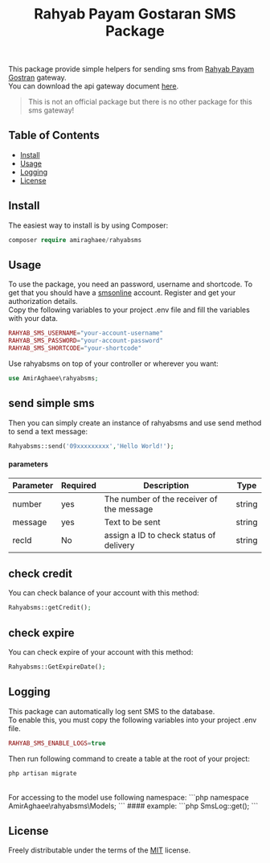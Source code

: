 <p align="center">
    <h1 align="center">Rahyab Payam Gostaran SMS Package</h1>
    <br>
</p>

This package provide simple helpers for sending sms from [Rahyab Payam Gostran](http://rahyabcp.ir/) gateway.
<br>
You can download the api gateway document [here](https://smsonline.ir/files/WebService-Send.pdf).

> This is not an official package but there is no other package for this sms gateway!


<!-- TABLE OF CONTENTS -->    
## Table of Contents    
* [Install](#Install)  
* [Usage](#Usage)
* [Logging](#Logging)
* [License](#License)


## Install    
 The easiest way to install is by using Composer:
  
```php
composer require amiraghaee/rahyabsms
```

## Usage
To use the package, you need an password, username and shortcode.
To get that you should have a [smsonline](https://smsonline.ir/) account.
Register and get your authorization details.
<br>
Copy the following variables to your project .env file and fill the variables with your data.
```php
RAHYAB_SMS_USERNAME="your-account-username"
RAHYAB_SMS_PASSWORD="your-account-password"
RAHYAB_SMS_SHORTCODE="your-shortcode"
```

Use rahyabsms on top of your controller or wherever you want:
 ```php
 use AmirAghaee\rahyabsms;
 ```

## send simple sms
Then you can simply create an instance of rahyabsms and use send method to send a text message:
```php
Rahyabsms::send('09xxxxxxxxx','Hello World!');
```
#### parameters
 | Parameter | Required | Description | Type |
 | --- | --- | --- | --- |
 | number | yes | The number of the receiver of the message | string |
 | message | yes | Text to be sent | string |
 | recId | No | assign a ID to check status of delivery | string |

## check credit
You can check balance of your account with this method:
```php
Rahyabsms::getCredit();
```

## check expire
You can check expire of your account with this method:
```php
Rahyabsms::GetExpireDate();
```

## Logging
This package can automatically log sent SMS to the database.
<br>
To enable this, you must copy the following variables into your project .env file.
```php
RAHYAB_SMS_ENABLE_LOGS=true
```
Then run following command to create a table at the root of your project:
```php
php artisan migrate
```
<br>
For accessing to the model use following namespace:
```php
namespace AmirAghaee\rahyabsms\Models;
```
#### example:
```php
SmsLog::get();
```



## License
Freely distributable under the terms of the [MIT](https://opensource.org/licenses/MIT) license.    

